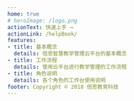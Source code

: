 ```yaml
---
home: true
# heroImage: /logo.png
actionText: 快速上手 →
actionLink: /helpBook/
features:
- title: 基本概念
  details: 倍思智慧教学管理云平台的基本概念
- title: 工作流程
  details: 使用云平台进行教学管理的工作流程
- title: 角色说明
  details: 各个角色的工作台使用说明
footer: Copyright © 2018 倍思教育科技
---
```


<!-- # 倍思教学管理云平台 -->
 
